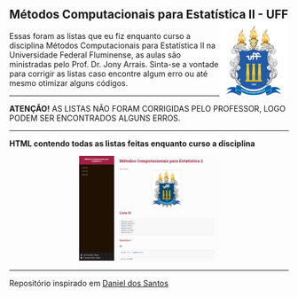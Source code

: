 ## Métodos Computacionais para Estatística II - UFF <img src="man/figures/UFF_brasao.png" align="right" />

Essas foram as listas que eu fiz enquanto curso a disciplina Métodos Computacionais para Estatística II na Universidade Federal Fluminense, as aulas são ministradas pelo Prof. Dr. Jony Arrais. 
Sinta-se a vontade para corrigir as listas caso encontre algum erro ou até mesmo otimizar alguns códigos. 

--- 

**ATENÇÃO!** AS LISTAS NÃO FORAM CORRIGIDAS PELO PROFESSOR, LOGO PODEM SER ENCONTRADOS ALGUNS ERROS.  

---

**HTML contendo todas as listas feitas enquanto curso a disciplina**


<center><a href="http://rpubs.com/luizfcp/lista-metodos">
<img src="man/figures/metodos.png" width="50%" height="50%"/>
</a></center>

---

Repositório inspirado em [Daniel dos Santos](https://github.com/Daniel-EST/metodos-listas-uff)

